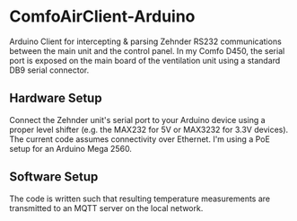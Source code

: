 # ComfoAirClient-Arduino
Arduino Client for intercepting &amp; parsing Zehnder RS232 communications between the main unit and the control panel. In my Comfo D450, the serial port is exposed on the main board of the ventilation unit using a standard DB9 serial connector. 

## Hardware Setup
Connect the Zehnder unit's serial port to your Arduino device using a proper level shifter (e.g. the MAX232 for 5V or MAX3232 for 3.3V devices). The current code assumes connectivity over Ethernet. I'm using a PoE setup for an Arduino Mega 2560.

## Software Setup
The code is written such that resulting temperature measurements are transmitted to an MQTT server on the local network.

